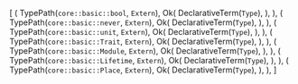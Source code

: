 [
    (
        TypePath(`core::basic::bool`, `Extern`),
        Ok(
            DeclarativeTerm(`Type`),
        ),
    ),
    (
        TypePath(`core::basic::never`, `Extern`),
        Ok(
            DeclarativeTerm(`Type`),
        ),
    ),
    (
        TypePath(`core::basic::unit`, `Extern`),
        Ok(
            DeclarativeTerm(`Type`),
        ),
    ),
    (
        TypePath(`core::basic::Trait`, `Extern`),
        Ok(
            DeclarativeTerm(`Type`),
        ),
    ),
    (
        TypePath(`core::basic::Module`, `Extern`),
        Ok(
            DeclarativeTerm(`Type`),
        ),
    ),
    (
        TypePath(`core::basic::Lifetime`, `Extern`),
        Ok(
            DeclarativeTerm(`Type`),
        ),
    ),
    (
        TypePath(`core::basic::Place`, `Extern`),
        Ok(
            DeclarativeTerm(`Type`),
        ),
    ),
]